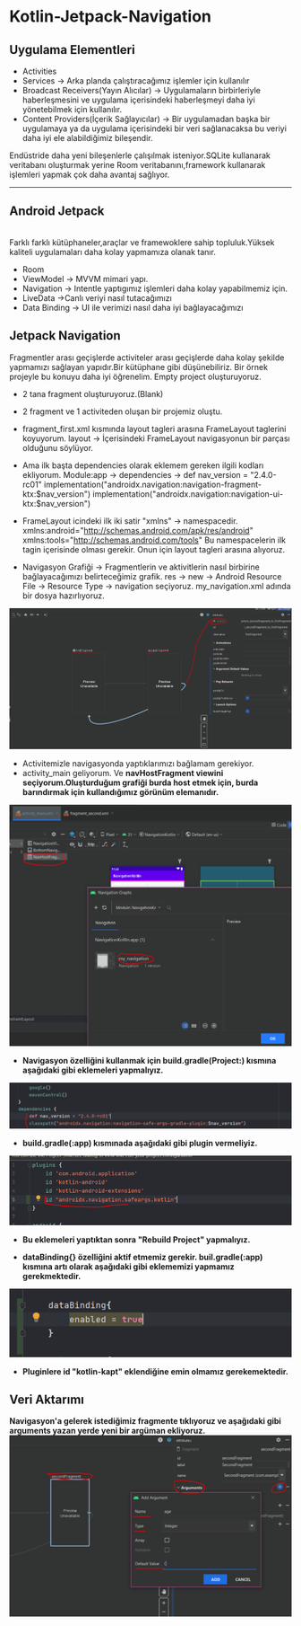 # Kotlin-Jetpack-Navigation


<h2>Uygulama Elementleri</h2> 

+ Activities 
+ Services -> Arka planda çalıştıracağımız işlemler için kullanılır
+ Broadcast Receivers(Yayın Alıcılar) -> Uygulamaların birbirleriyle haberleşmesini ve uygulama içerisindeki haberleşmeyi daha iyi yönetebilmek için kullanılır. 
+ Content Providers(İçerik Sağlayıcılar) -> Bir uygulamadan başka bir uygulamaya ya da uygulama içerisindeki bir veri sağlanacaksa bu veriyi daha iyi ele alabildiğimiz bileşendir.

Endüstride daha yeni bileşenlerle çalışılmak isteniyor.SQLite kullanarak veritabanı oluşturmak yerine Room veritabanını,framework kullanarak işlemleri yapmak çok daha avantaj sağlıyor.
<hr>
<h2>Android Jetpack</h2><br>
Farklı farklı kütüphaneler,araçlar ve framewoklere sahip topluluk.Yüksek kaliteli uygulamaları daha kolay yapmamıza olanak tanır.

+ Room
+ ViewModel -> MVVM mimari yapı.
+ Navigation -> Intentle yaptıgımız işlemleri daha kolay yapabilmemiz için.
+ LiveData ->Canlı veriyi nasıl tutacağımızı
+ Data Binding -> UI ile verimizi nasıl daha iyi bağlayacağımızı


<h2>Jetpack Navigation</h2>

Fragmentler arası geçişlerde activiteler arası geçişlerde daha kolay şekilde yapmamızı sağlayan yapıdır.Bir kütüphane gibi düşünebiliriz.
Bir örnek projeyle bu konuyu daha iyi öğrenelim.
Empty project oluşturuyoruz.

+ 2 tana fragment oluşturuyoruz.(Blank)
+ 2 fragment ve 1 activiteden oluşan bir projemiz oluştu.
+ fragment_first.xml kısmında layout tagleri arasına FrameLayout taglerini koyuyorum.
layout -> İçerisindeki FrameLayout navigasyonun bir parçası olduğunu söylüyor.
+ Ama ilk başta dependencies olarak eklemem gereken ilgili kodları ekliyorum.
Module:app -> dependencies -> 
  def nav_version = "2.4.0-rc01"
  implementation("androidx.navigation:navigation-fragment-ktx:$nav_version")
  implementation("androidx.navigation:navigation-ui-ktx:$nav_version")
+ FrameLayout icindeki ilk iki satir "xmlns" -> namespacedir.
    xmlns:android="http://schemas.android.com/apk/res/android"
    xmlns:tools="http://schemas.android.com/tools"
Bu namespacelerin ilk tagin içerisinde olması gerekir. Onun için layout tagleri arasına alıyoruz.

+ Navigasyon Grafiği -> Fragmentlerin ve aktivitlerin nasıl birbirine bağlayacağımızı belirteceğimiz grafik.
res -> new -> Android Resource File -> Resource Type -> navigation seçiyoruz.
my_navigation.xml adında bir dosya hazırlıyoruz.

![action](https://github.com/isilay-subasi/Kotlin-Jetpack-Navigation/blob/main/images/action.PNG)

+ Activitemizle navigasyonda yaptıklarımızı bağlamam gerekiyor.
+ activity_main geliyorum. Ve <b>navHostFragment<b> viewini seçiyorum.Oluşturduğum grafiği burda host etmek için, burda barındırmak için kullandığımız görünüm elemanıdır.

![navHostFragment](https://github.com/isilay-subasi/Kotlin-Jetpack-Navigation/blob/main/images/navigasyon.PNG)
 
+ Navigasyon özelliğini kullanmak için build.gradle(Project:) kısmına aşağıdaki gibi eklemeleri yapmalıyız.

![dependencies](https://github.com/isilay-subasi/Kotlin-Jetpack-Navigation/blob/main/images/dependencies.PNG)

+ build.gradle(:app) kısmınada aşağıdaki gibi plugin vermeliyiz.

![dependencies](https://github.com/isilay-subasi/Kotlin-Jetpack-Navigation/blob/main/images/plugins.PNG)

+ Bu eklemeleri yaptıktan sonra "Rebuild Project" yapmalıyız.

+ dataBinding{} özelliğini aktif etmemiz gerekir. buil.gradle(:app) kısmına artı olarak aşağıdaki gibi eklememizi yapmamız gerekmektedir.

![databinding](https://github.com/isilay-subasi/Kotlin-Jetpack-Navigation/blob/main/images/databindig.PNG)

+ Pluginlere id "kotlin-kapt" eklendiğine emin olmamız gerekemektedir.



<h2>Veri Aktarımı</h2>

Navigasyon'a gelerek istediğimiz fragmente tıklıyoruz ve aşağıdaki gibi arguments yazan yerde yeni bir argüman ekliyoruz.
![arguments](https://github.com/isilay-subasi/Kotlin-Jetpack-Navigation/blob/main/images/arguments.PNG)







  



